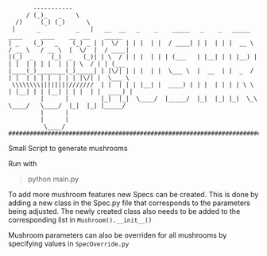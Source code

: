 ```
       -----------
     / (_)_   _    \
  /)     (_) (_)      \
 |      _          _   |   __  __   _    _    _____   _    _   _____     ____     ____    __  __    _____
| _    (_)   _    (_) _ | |  \/  | | |  | |  / ____| | |  | | |  __ \   / __ \   / __ \  |  \/  |  / ____|
|(_)  _     (_)  _   (_)| | \  / | | |  | | | (___   | |__| | | |__) | | |  | | | |  | | | \  / | | (___
|____(_)________(_)_____| | |\/| | | |  | |  \___ \  |  __  | |  _  /  | |  | | | |  | | | |\/| |  \___ \
 \\\\\\\\||||||||///////  | |  | | | |__| |  ____) | | |  | | | | \ \  | |__| | | |__| | | |  | |  ____) |
         |      |         |_|  |_|  \____/  |_____/  |_|  |_| |_|  \_\  \____/   \____/  |_|  |_| |_____/
         |      |
         |      |
          \____/
#########################################################################################################
```

Small Script to generate mushrooms

Run with

> python main.py

To add more mushroom features new Specs can be created. This is done by adding a new class in the Spec.py file that corresponds to the parameters being adjusted. The newly created class also needs to be added to the corresponding list in `Mushroom().__init__()`

Mushroom parameters can also be overriden for all mushrooms by specifying values in `SpecOverride.py`
